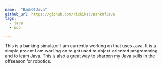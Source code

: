 ```yaml
---
name:  "BankOfJava"
github_url: https://github.com/richiksc/BankOfJava
tags:
  - java
  - oop

---
```


This is a banking simulator I am currently working on that uses Java. It is a simple project I am working on to get used to object-oriented programming and to learn Java. This is also a great way to sharpen my Java skills in the offseason for robotics.

